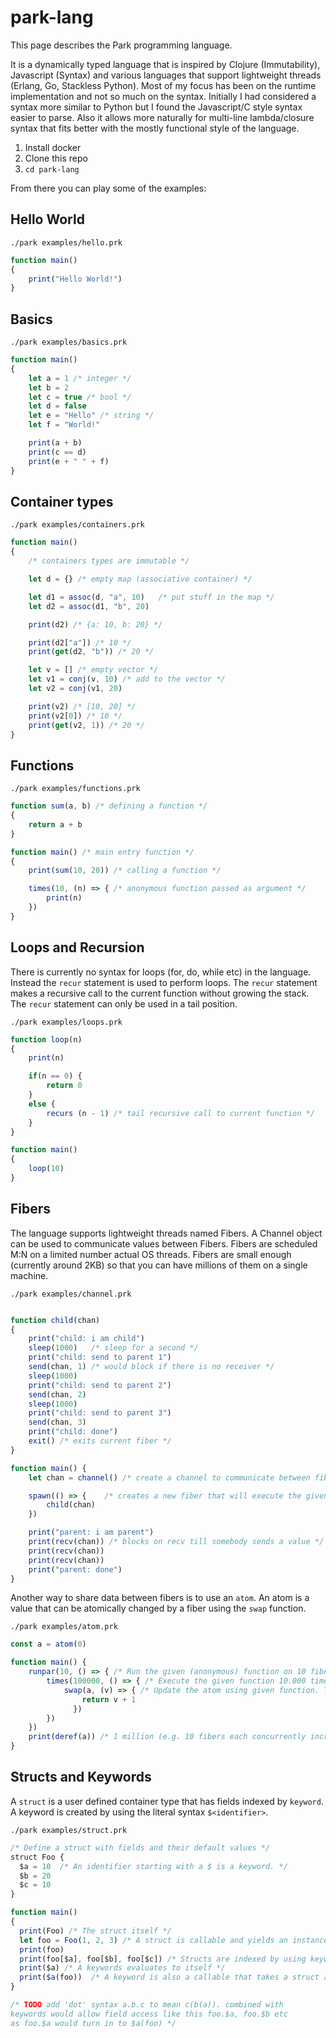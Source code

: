 # park-lang
This page describes the Park programming language. 

It is a dynamically typed language that is inspired by Clojure (Immutability), Javascript (Syntax) and various languages that support lightweight threads (Erlang, Go, Stackless Python). Most of my focus has been on the runtime implementation and not so much on the syntax. Initially I had considered a syntax more similar to Python but I found the Javascript/C style syntax easier to parse. Also it allows more naturally for multi-line lambda/closure syntax that fits better with the mostly functional style of the language.


1. Install docker
2. Clone this repo
3. ```cd park-lang```

From there you can play some of the examples:

## Hello World 

```./park examples/hello.prk```
```javascript
function main()
{
    print("Hello World!")
}
```


## Basics

```./park examples/basics.prk```
```javascript
function main()
{
    let a = 1 /* integer */
    let b = 2 
    let c = true /* bool */
    let d = false 
    let e = "Hello" /* string */
    let f = "World!"

    print(a + b)
    print(c == d)
    print(e + " " + f)
}

```


## Container types

```./park examples/containers.prk```
```javascript
function main()
{
    /* containers types are immutable */

    let d = {} /* empty map (associative container) */

    let d1 = assoc(d, "a", 10)   /* put stuff in the map */
    let d2 = assoc(d1, "b", 20)

    print(d2) /* {a: 10, b: 20} */

    print(d2["a"]) /* 10 */
    print(get(d2, "b")) /* 20 */

    let v = [] /* empty vector */
    let v1 = conj(v, 10) /* add to the vector */
    let v2 = conj(v1, 20)

    print(v2) /* [10, 20] */
    print(v2[0]) /* 10 */
    print(get(v2, 1)) /* 20 */
}

```


## Functions

```./park examples/functions.prk```
```javascript
function sum(a, b) /* defining a function */
{
    return a + b
}

function main() /* main entry function */
{
    print(sum(10, 20)) /* calling a function */

    times(10, (n) => { /* anonymous function passed as argument */
        print(n)
    })
}
```


## Loops and Recursion
There is currently no syntax for loops (for, do, while etc) in the language.
Instead the ```recur``` statement is used to perform loops. The ```recur``` statement
makes a recursive call to the current function without growing the stack.
The ```recur``` statement can only be used in a tail position.


```./park examples/loops.prk```
```javascript
function loop(n)
{
    print(n)

    if(n == 0) {
        return 0
    }
    else {
        recurs (n - 1) /* tail recursive call to current function */
    }
}

function main()
{
    loop(10) 
}
```


## Fibers
The language supports lightweight threads named Fibers. A Channel object can be used to communicate values between Fibers.
Fibers are scheduled M:N on a limited number actual OS threads. Fibers are small enough (currently around 2KB) so that you can have millions of them on a single machine.


```./park examples/channel.prk```
```javascript

function child(chan)
{
    print("child: i am child")
    sleep(1000)   /* sleep for a second */
    print("child: send to parent 1")
    send(chan, 1) /* would block if there is no receiver */
    sleep(1000)
    print("child: send to parent 2")
    send(chan, 2)
    sleep(1000)
    print("child: send to parent 3")
    send(chan, 3)
    print("child: done")
    exit() /* exits current fiber */
}

function main() {
    let chan = channel() /* create a channel to communicate between fibers */

    spawn(() => {    /* creates a new fiber that will execute the given function */
        child(chan)
    })

    print("parent: i am parent")
    print(recv(chan)) /* blocks on recv till somebody sends a value */
    print(recv(chan))
    print(recv(chan))
    print("parent: done")
}


```


Another way to share data between fibers is to use an ```atom```. An atom is a value that can be atomically changed by a fiber using
the ```swap``` function. 


```./park examples/atom.prk```
```javascript
const a = atom(0)

function main() {
    runpar(10, () => { /* Run the given (anonymous) function on 10 fibers concurrently */
        times(100000, () => { /* Execute the given function 10.000 times */
            swap(a, (v) => { /* Update the atom using given function. The current value is given as argument */
                return v + 1
              })  	
        })
    })
    print(deref(a)) /* 1 million (e.g. 10 fibers each concurrently incremented the atom 100.000 times */
}
```



## Structs and Keywords
A ```struct``` is a user defined container type that has fields indexed by ```keyword```. A keyword is created by using the literal syntax ```$<identifier>```.


```./park examples/struct.prk```
```javascript
/* Define a struct with fields and their default values */
struct Foo {
  $a = 10  /* An identifier starting with a $ is a keyword. */
  $b = 20  
  $c = 10
}

function main()
{
  print(Foo) /* The struct itself */
  let foo = Foo(1, 2, 3) /* A struct is callable and yields an instance of the struct */
  print(foo)
  print(foo[$a], foo[$b], foo[$c]) /* Structs are indexed by using keywords */
  print($a) /* A keywords evaluates to itself */
  print($a(foo))  /* A keyword is also a callable that takes a struct and returns the field value */
}

/* TODO add 'dot' syntax a.b.c to mean c(b(a)). combined with 
keywords would allow field access like this foo.$a, foo.$b etc
as foo.$a would turn in to $a(foo) */
```

